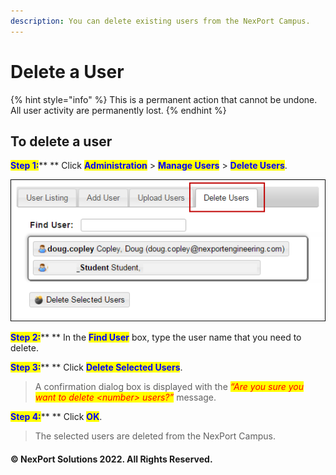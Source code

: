 ```yaml
---
description: You can delete existing users from the NexPort Campus.
---
```


# Delete a User

{% hint style="info" %}
This is a permanent action that cannot be undone. All user activity are permanently lost.
{% endhint %}

## To delete a user

<mark style="color:blue;">**Step 1:**</mark>**  **  Click <mark style="color:blue;">**Administration**</mark> > <mark style="color:blue;">**Manage Users**</mark> > <mark style="color:blue;">**Delete Users**</mark>.

![](/.gitbook/assets/Delete_Users.png)

<mark style="color:blue;">**Step 2:**</mark>**  **  In the <mark style="color:blue;">**Find User**</mark> <mark style="color:blue;"></mark><mark style="color:blue;"></mark> box, type the user name that you need to delete.

<mark style="color:blue;">**Step 3:**</mark>**  ** Click <mark style="color:blue;">**Delete Selected Users**</mark>.

> A confirmation dialog box is displayed with the _<mark style="color:red;background-color:yellow;">“Are you sure you want to delete \<number> users?”</mark>_ message.

<mark style="color:blue;">**Step 4:**</mark>**  ** Click <mark style="color:blue;">**OK**</mark>.

> The selected users are deleted from the NexPort Campus.

#### © NexPort Solutions 2022. All Rights Reserved.
